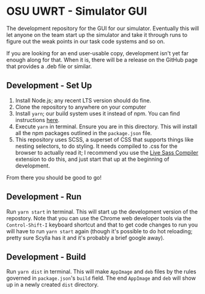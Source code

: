 # OSU UWRT - Simulator GUI
The development repository for the GUI for our simulator. Eventually this will let anyone on the team start up the simulator and take it through runs to figure out the weak points in our task code systems and so on. 

If you are looking for an end user-usable copy, development isn't yet far enough along for that. When it is, there will be a release on the GitHub page that provides a .deb file or similar.

## Development - Set Up
1. Install Node.js; any recent LTS version should do fine.
2. Clone the repository to anywhere on your computer
3. Install `yarn`; our build system uses it instead of npm. You can find instructions [here](https://classic.yarnpkg.com/en/docs/install/#debian-stable).
4. Execute `yarn` in terminal. Ensure you are in this directory. This will install all the npm packages outlined in the `package.json` file.
5. This repository uses SCSS, a superset of CSS that supports things like nesting selectors, to do styling. It needs compiled to .css for the browser to actually read it; I recommend you use the [Live Sass Compiler](https://marketplace.visualstudio.com/items?itemName=ritwickdey.live-sass) extension to do this, and just start that up at the beginning of development.

From there you should be good to go!

## Development - Run
Run `yarn start` in terminal. This will start up the development version of the repostory. Note that you can use the Chrome web developer tools via the `Control-Shift-I` keyboard shortcut and that to get code changes to run you will have to run `yarn start` again (though it's possible to do hot reloading; pretty sure Scylla has it and it's probably a brief google away).

## Development - Build
Run `yarn dist` in terminal. This will make `AppImage` and `deb` files by the rules governed in `package.json`'s `build` field. The end `AppImage` and `deb` will show up in a newly created `dist` directory.
